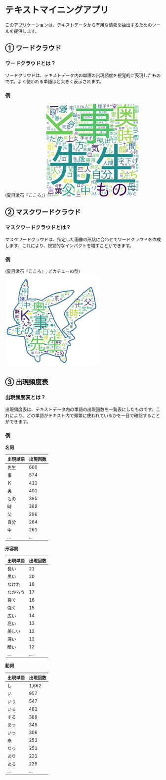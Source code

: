 # テキストマイニングアプリ

このアプリケーションは、テキストデータから有用な情報を抽出するためのツールを提供します。

## ① ワードクラウド

### ワードクラウドとは？

ワードクラウドは、テキストデータ内の単語の出現頻度を視覚的に表現したものです。よく使われる単語ほど大きく表示されます。

### 例

(夏目漱石『こころ』)
![](2024-03-28-23-07-32.png)

## ② マスクワードクラウド

### マスクワードクラウドとは？

マスクワードクラウドは、指定した画像の形状に合わせてワードクラウドを作成します。これにより、視覚的なインパクトを増すことができます。

### 例

(夏目漱石『こころ』, ピカチューの型)
![](2024-03-28-22-56-29.png)

## ③ 出現頻度表

### 出現頻度表とは？

出現頻度表は、テキストデータ内の単語の出現回数を一覧表にしたものです。これにより、どの単語がテキスト内で頻繁に使われているかを一目で確認することができます。

### 例

**名詞**

| 出現単語 | 出現回数 |
| -------- | -------- |
| 先生     | 600      |
| 事       | 574      |
| Ｋ       | 411      |
| 奥       | 401      |
| もの     | 395      |
| 時       | 389      |
| 父       | 296      |
| 自分     | 264      |
| 中       | 261      |
| ...      | ...      |

**形容詞**

| 出現単語 | 出現回数 |
| -------- | -------- |
| 長い     | 21       |
| 黒い     | 20       |
| なけれ   | 18       |
| なかろう | 17       |
| 悪く     | 16       |
| 強く     | 15       |
| 広い     | 14       |
| 高い     | 13       |
| 美しい   | 12       |
| 深い     | 12       |
| 暗い     | 12       |
| ...      | ...      |

**動詞**

| 出現単語 | 出現回数 |
| -------- | -------- |
| し       | 1,662    |
| い       | 957      |
| いう     | 547      |
| いる     | 481      |
| する     | 389      |
| あっ     | 349      |
| いっ     | 306      |
| 来       | 253      |
| なっ     | 251      |
| あり     | 231      |
| ある     | 229      |
| ...      | ...      |
